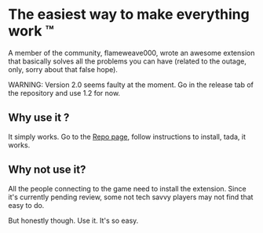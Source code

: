 # The easiest way to make everything work :tm:

A member of the community, flameweave000, wrote an awesome extension that basically solves all the problems you can have (related to the outage, only, sorry about that false hope).

WARNING: Version 2.0 seems faulty at the moment. Go in the release tab of the repository and use 1.2 for now.

## Why use it ?

It simply works. Go to the [Repo page](https://github.com/flamewave000/plutonium-mirror), follow instructions to install, tada, it works.

## Why not use it?

All the people connecting to the game need to install the extension. Since it's currently pending review, some not tech savvy players may not find that easy to do.

But honestly though. Use it. It's so easy.

